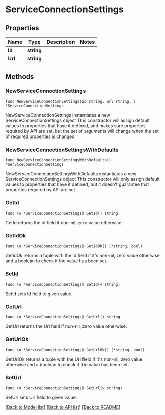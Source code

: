 # ServiceConnectionSettings

## Properties

Name | Type | Description | Notes
------------ | ------------- | ------------- | -------------
**Id** | **string** |  | 
**Url** | **string** |  | 


## Methods

### NewServiceConnectionSettings

`func NewServiceConnectionSettings(id string, url string, ) *ServiceConnectionSettings`

NewServiceConnectionSettings instantiates a new ServiceConnectionSettings object
This constructor will assign default values to properties that have it defined,
and makes sure properties required by API are set, but the set of arguments
will change when the set of required properties is changed

### NewServiceConnectionSettingsWithDefaults

`func NewServiceConnectionSettingsWithDefaults() *ServiceConnectionSettings`

NewServiceConnectionSettingsWithDefaults instantiates a new ServiceConnectionSettings object
This constructor will only assign default values to properties that have it defined,
but it doesn't guarantee that properties required by API are set


### GetId

`func (o *ServiceConnectionSettings) GetId() string`

GetId returns the Id field if non-nil, zero value otherwise.

### GetIdOk

`func (o *ServiceConnectionSettings) GetIdOk() (*string, bool)`

GetIdOk returns a tuple with the Id field if it's non-nil, zero value otherwise
and a boolean to check if the value has been set.

### SetId

`func (o *ServiceConnectionSettings) SetId(v string)`

SetId sets Id field to given value.



### GetUrl

`func (o *ServiceConnectionSettings) GetUrl() string`

GetUrl returns the Url field if non-nil, zero value otherwise.

### GetUrlOk

`func (o *ServiceConnectionSettings) GetUrlOk() (*string, bool)`

GetUrlOk returns a tuple with the Url field if it's non-nil, zero value otherwise
and a boolean to check if the value has been set.

### SetUrl

`func (o *ServiceConnectionSettings) SetUrl(v string)`

SetUrl sets Url field to given value.




[[Back to Model list]](../README.md#documentation-for-models) [[Back to API list]](../README.md#documentation-for-api-endpoints) [[Back to README]](../README.md)

